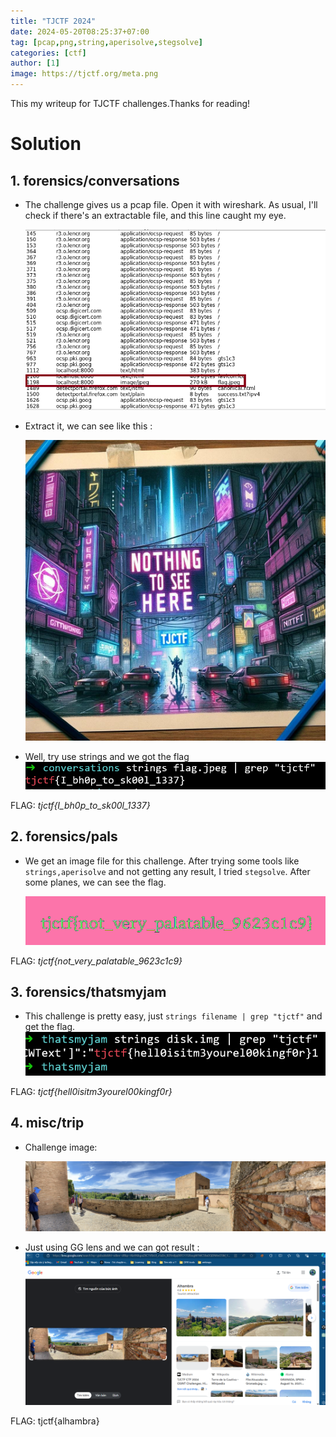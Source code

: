 ```yaml
--- 
title: "TJCTF 2024"
date: 2024-05-20T08:25:37+07:00
tag: [pcap,png,string,aperisolve,stegsolve]
categories: [ctf]
author: [1]
image: https://tjctf.org/meta.png
---
```


This my writeup for TJCTF challenges.Thanks for reading!

# Solution

## 1. forensics/conversations 
- The challenge gives us a pcap file. Open it with wireshark. As usual, I'll check if there's an extractable file, and this line caught my eye.

    ![pic](/assets/posts/TJCTF/convesations/flag-line.png)
- Extract it, we can see like this :

    ![pic](/assets/posts/TJCTF/convesations/flag.jpeg)
- Well, try use strings and we got the flag
    ![pic](/assets/posts/TJCTF/convesations/conversations.png)

FLAG: *tjctf{I_bh0p_to_sk00l_1337}*

## 2. forensics/pals
- We get an image file for this challenge. After trying some tools like `strings,aperisolve` and not getting any result, I tried `stegsolve`. After some planes, we can see the flag.

    ![pic](/assets/posts/TJCTF/pals.png)

FLAG: *tjctf{not_very_palatable_9623c1c9}*
## 3. forensics/thatsmyjam
- This challenge is pretty easy, just `strings filename | grep "tjctf"` and get the flag.
    ![pic](/assets/posts/TJCTF/thatmyjam.png)

FLAG: *tjctf{hell0isitm3yourel00kingf0r}*

## 4. misc/trip
- Challenge image: 

    ![pic](/assets/posts/TJCTF/trip/IMG_1876.jpeg)
- Just using GG lens and we can got result :
    ![pic](/assets/posts/TJCTF/trip/flag.png)

FLAG: tjctf{alhambra}